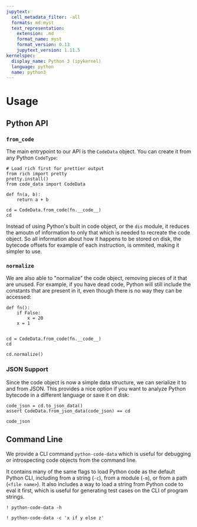 ```yaml
---
jupytext:
  cell_metadata_filter: -all
  formats: md:myst
  text_representation:
    extension: .md
    format_name: myst
    format_version: 0.13
    jupytext_version: 1.11.5
kernelspec:
  display_name: Python 3 (ipykernel)
  language: python
  name: python3
---
```


# Usage

## Python API

### `from_code`

The main entrypoint to our API is the `CodeData` object. You can create it from any Python `CodeType`:

```{code-cell}
# Load rich first for prettier output
from rich import pretty
pretty.install()
from code_data import CodeData

def fn(a, b):
    return a + b

cd = CodeData.from_code(fn.__code__)
cd
```

Instead of using Python's built in code object, or the `dis` module, it reduces the amoutn of information to only that which is needed to recreate the code object. So all information about how it happens to be stored on disk, the bytecode offsets for example of each instruction, is ommited, making it simpler to use.

### `normalize`

We are also able to "normalize" the code object, removing pieces of it that are unused. For example, if you have dead code, Python will still include the constants
that are present in it, even though there is no way they can be accessed:

```{code-cell}
def fn():
    if False:
        x = 20
    x = 1


cd = CodeData.from_code(fn.__code__)
cd
```

```{code-cell}
cd.normalize()
```

### JSON Support

Since the code object is now a simple data structure, we can serialize it to and from JSON. This provides a nice option if you want to analyze Python bytecode in a different language or save it on disk:

```{code-cell}
code_json = cd.to_json_data()
assert CodeData.from_json_data(code_json) == cd

code_json
```

## Command Line

We provide a CLI command `python-code-data` which is useful for debugging or introspecting code objects from the command line.

It contains many of the same
flags to load Python code as the default Python CLI, including from a string (`-c`),
from a module (`-m`), or from a path (`<file name>`). It also includes a way to
load a string from Python code to eval it first, which is useful for generating
test cases on the CLI of program strings.

```{code-cell}
! python-code-data -h
```

```{code-cell}
! python-code-data -c 'x if y else z'
```

